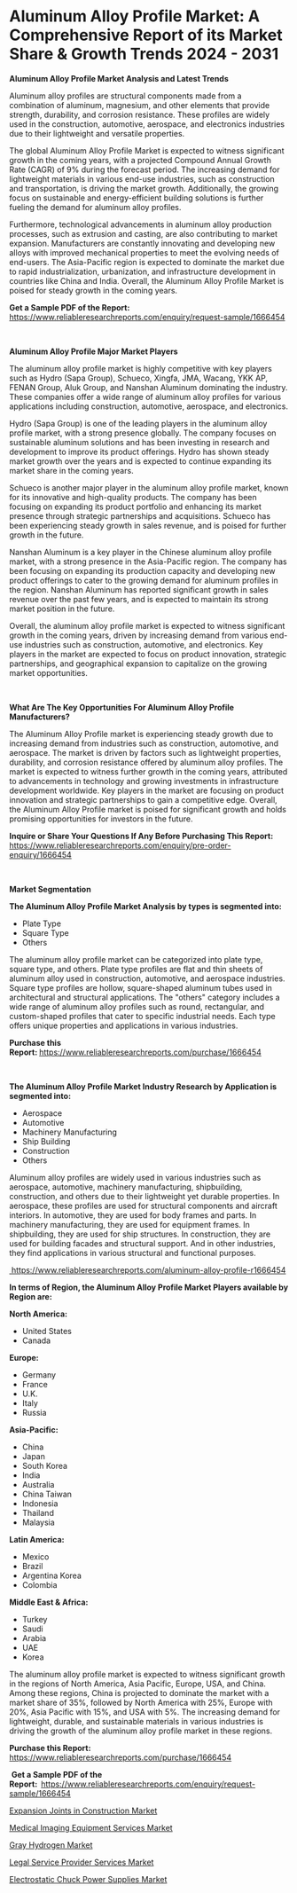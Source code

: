 <p><h1>Aluminum Alloy Profile Market: A Comprehensive Report of its Market Share & Growth Trends 2024 - 2031</h1></p><p><strong>Aluminum Alloy Profile Market Analysis and Latest Trends</strong></p>
<p><p>Aluminum alloy profiles are structural components made from a combination of aluminum, magnesium, and other elements that provide strength, durability, and corrosion resistance. These profiles are widely used in the construction, automotive, aerospace, and electronics industries due to their lightweight and versatile properties.</p><p>The global Aluminum Alloy Profile Market is expected to witness significant growth in the coming years, with a projected Compound Annual Growth Rate (CAGR) of 9% during the forecast period. The increasing demand for lightweight materials in various end-use industries, such as construction and transportation, is driving the market growth. Additionally, the growing focus on sustainable and energy-efficient building solutions is further fueling the demand for aluminum alloy profiles.</p><p>Furthermore, technological advancements in aluminum alloy production processes, such as extrusion and casting, are also contributing to market expansion. Manufacturers are constantly innovating and developing new alloys with improved mechanical properties to meet the evolving needs of end-users. The Asia-Pacific region is expected to dominate the market due to rapid industrialization, urbanization, and infrastructure development in countries like China and India. Overall, the Aluminum Alloy Profile Market is poised for steady growth in the coming years.</p></p>
<p><strong>Get a Sample PDF of the Report:&nbsp;</strong> <a href="https://www.reliableresearchreports.com/enquiry/request-sample/1666454">https://www.reliableresearchreports.com/enquiry/request-sample/1666454</a></p>
<p>&nbsp;</p>
<p><strong>Aluminum Alloy Profile Major Market Players</strong></p>
<p><p>The aluminum alloy profile market is highly competitive with key players such as Hydro (Sapa Group), Schueco, Xingfa, JMA, Wacang, YKK AP, FENAN Group, Aluk Group, and Nanshan Aluminum dominating the industry. These companies offer a wide range of aluminum alloy profiles for various applications including construction, automotive, aerospace, and electronics.</p><p>Hydro (Sapa Group) is one of the leading players in the aluminum alloy profile market, with a strong presence globally. The company focuses on sustainable aluminum solutions and has been investing in research and development to improve its product offerings. Hydro has shown steady market growth over the years and is expected to continue expanding its market share in the coming years.</p><p>Schueco is another major player in the aluminum alloy profile market, known for its innovative and high-quality products. The company has been focusing on expanding its product portfolio and enhancing its market presence through strategic partnerships and acquisitions. Schueco has been experiencing steady growth in sales revenue, and is poised for further growth in the future.</p><p>Nanshan Aluminum is a key player in the Chinese aluminum alloy profile market, with a strong presence in the Asia-Pacific region. The company has been focusing on expanding its production capacity and developing new product offerings to cater to the growing demand for aluminum profiles in the region. Nanshan Aluminum has reported significant growth in sales revenue over the past few years, and is expected to maintain its strong market position in the future.</p><p>Overall, the aluminum alloy profile market is expected to witness significant growth in the coming years, driven by increasing demand from various end-use industries such as construction, automotive, and electronics. Key players in the market are expected to focus on product innovation, strategic partnerships, and geographical expansion to capitalize on the growing market opportunities.</p></p>
<p>&nbsp;</p>
<p><strong>What Are The Key Opportunities For Aluminum Alloy Profile Manufacturers?</strong></p>
<p><p>The Aluminum Alloy Profile market is experiencing steady growth due to increasing demand from industries such as construction, automotive, and aerospace. The market is driven by factors such as lightweight properties, durability, and corrosion resistance offered by aluminum alloy profiles. The market is expected to witness further growth in the coming years, attributed to advancements in technology and growing investments in infrastructure development worldwide. Key players in the market are focusing on product innovation and strategic partnerships to gain a competitive edge. Overall, the Aluminum Alloy Profile market is poised for significant growth and holds promising opportunities for investors in the future.</p></p>
<p><strong>Inquire or Share Your Questions If Any Before Purchasing This Report:</strong> <a href="https://www.reliableresearchreports.com/enquiry/pre-order-enquiry/1666454">https://www.reliableresearchreports.com/enquiry/pre-order-enquiry/1666454</a></p>
<p>&nbsp;</p>
<p><strong>Market Segmentation</strong></p>
<p><strong>The Aluminum Alloy Profile Market Analysis by types is segmented into:</strong></p>
<p><ul><li>Plate Type</li><li>Square Type</li><li>Others</li></ul></p>
<p><p>The aluminum alloy profile market can be categorized into plate type, square type, and others. Plate type profiles are flat and thin sheets of aluminum alloy used in construction, automotive, and aerospace industries. Square type profiles are hollow, square-shaped aluminum tubes used in architectural and structural applications. The "others" category includes a wide range of aluminum alloy profiles such as round, rectangular, and custom-shaped profiles that cater to specific industrial needs. Each type offers unique properties and applications in various industries.</p></p>
<p><strong>Purchase this Report:&nbsp;</strong><a href="https://www.reliableresearchreports.com/purchase/1666454">https://www.reliableresearchreports.com/purchase/1666454</a></p>
<p>&nbsp;</p>
<p><strong>The Aluminum Alloy Profile Market Industry Research by Application is segmented into:</strong></p>
<p><ul><li>Aerospace</li><li>Automotive</li><li>Machinery Manufacturing</li><li>Ship Building</li><li>Construction</li><li>Others</li></ul></p>
<p><p>Aluminum alloy profiles are widely used in various industries such as aerospace, automotive, machinery manufacturing, shipbuilding, construction, and others due to their lightweight yet durable properties. In aerospace, these profiles are used for structural components and aircraft interiors. In automotive, they are used for body frames and parts. In machinery manufacturing, they are used for equipment frames. In shipbuilding, they are used for ship structures. In construction, they are used for building facades and structural support. And in other industries, they find applications in various structural and functional purposes.</p></p>
<p><a href="https://www.reliableresearchreports.com/aluminum-alloy-profile-r1666454">&nbsp;https://www.reliableresearchreports.com/aluminum-alloy-profile-r1666454</a></p>
<p><strong>In terms of Region, the Aluminum Alloy Profile Market Players available by Region are:</strong></p>
<p>
    <p> <strong> North America: </strong>
        <ul>
            <li>United States</li>
            <li>Canada</li>
        </ul>
        </p> 
    <p> <strong> Europe: </strong>
        <ul>
            <li>Germany</li>
            <li>France</li>
            <li>U.K.</li>
            <li>Italy</li>
            <li>Russia</li>
        </ul>
        </p> 
    <p> <strong> Asia-Pacific: </strong>
        <ul>
            <li>China</li>
            <li>Japan</li>
            <li>South Korea</li>
            <li>India</li>
            <li>Australia</li>
            <li>China Taiwan</li>
            <li>Indonesia</li>
            <li>Thailand</li>
            <li>Malaysia</li>
        </ul>
        </p> 
    <p> <strong> Latin America: </strong>
        <ul>
            <li>Mexico</li>
            <li>Brazil</li>
            <li>Argentina Korea</li>
            <li>Colombia</li>
        </ul>
        </p> 
    <p> <strong> Middle East & Africa: </strong>
        <ul>
            <li>Turkey</li>
            <li>Saudi</li>
            <li>Arabia</li>
            <li>UAE</li>
            <li>Korea</li>
        </ul>
    </p>
    </p>
<p><p>The aluminum alloy profile market is expected to witness significant growth in the regions of North America, Asia Pacific, Europe, USA, and China. Among these regions, China is projected to dominate the market with a market share of 35%, followed by North America with 25%, Europe with 20%, Asia Pacific with 15%, and USA with 5%. The increasing demand for lightweight, durable, and sustainable materials in various industries is driving the growth of the aluminum alloy profile market in these regions.</p></p>
<p><strong>Purchase this Report: </strong><a href="https://www.reliableresearchreports.com/purchase/1666454">https://www.reliableresearchreports.com/purchase/1666454</a></p>
<p>&nbsp;<strong>Get a Sample PDF of the Report:&nbsp;&nbsp;</strong><a href="https://www.reliableresearchreports.com/enquiry/request-sample/1666454">https://www.reliableresearchreports.com/enquiry/request-sample/1666454</a></p>
<p><strong></strong></p>
<p><p><a href="https://github.com/gulaimolin/Market-Research-Report-List-6/blob/main/expansion-joints-in-construction-market.md">Expansion Joints in Construction Market</a></p><p><a href="https://github.com/RoccoManning/Market-Research-Report-List-6/blob/main/medical-imaging-equipment-services-market.md">Medical Imaging Equipment Services Market</a></p><p><a href="https://github.com/nicoletavirag/Market-Research-Report-List-4/blob/main/gray-hydrogen-market.md">Gray Hydrogen Market</a></p><p><a href="https://www.linkedin.com/pulse/legal-service-provider-services-market-size-share-trends-analysis-nemze?trackingId=7yh2%2FGidRx6ilNC5hMG9EA%3D%3D">Legal Service Provider Services Market</a></p><p><a href="https://github.com/mauripalmi/Market-Research-Report-List-4/blob/main/electrostatic-chuck-power-supplies-market.md">Electrostatic Chuck Power Supplies Market</a></p></p>